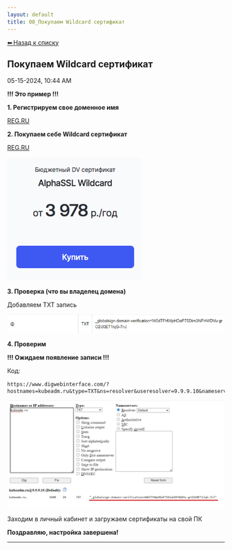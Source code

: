 ```yaml
---
layout: default
title: 08_Покупаем Wildcard сертификат
---
```

<a class="back-link" href="index.html">⬅ Назад к списку</a>


##  Покупаем Wildcard сертификат 

05-15-2024, 10:44 AM

**!!! Это пример !!!**  
  
**1\. Регистрируем свое доменное имя**  
  
[REG.RU](https://www.reg.ru/)  
  
**2\. Покупаем себе Wildcard сертификат**  
  
[REG.RU](https://www.reg.ru/ssl-certificate/ssl-wildcard/)  
  
![Нажмите на изображение для увеличения.  Название:	image_2458.png Просмотров:	0 Размер:	16.2 Кб ID:	3515](images\\img_3515_1710559584.png)  
  
**3\. Проверка (что вы владелец домена)**  
  
Добавляем TXT запись  
  
![Нажмите на изображение для увеличения.  Название:	0.png Просмотров:	0 Размер:	13.3 Кб ID:	3517](images\\img_3517_1715758978.png)  
  
**4\. Проверим**  
  
**!!! Ожидаем появление записи !!!**  
  


Код:
    
    
    https://www.digwebinterface.com/?hostnames=kubeadm.ru&type=TXT&ns=resolver&useresolver=9.9.9.10&nameservers=

![Нажмите на изображение для увеличения.  Название:	1.png Просмотров:	0 Размер:	91.5 Кб ID:	3516](images\\img_3516_1715758829.png)  
  
Заходим в личный кабинет и загружаем сертификаты на свой ПК  
  
  
**Поздравляю, настройка завершена!**


---

